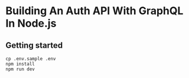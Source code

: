 # Building An Auth API With GraphQL In Node.js

## Getting started

```shell
cp .env.sample .env
npm install
npm run dev
```
